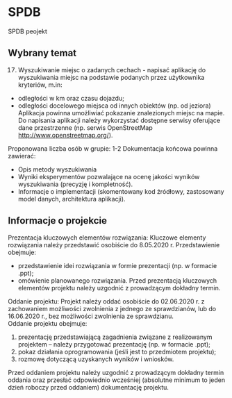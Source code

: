 # SPDB
SPDB peojekt

## Wybrany temat

17. Wyszukiwanie miejsc o zadanych cechach - napisać aplikację do wyszukiwania miejsc na podstawie podanych przez użytkownika kryteriów, m.in: 
- odległości w km oraz czasu dojazdu; 
- odległości docelowego miejsca od innych obiektów (np.  od jeziora) Aplikacja powinna umożliwiać pokazanie znalezionych miejsc na mapie. Do napisania aplikacji należy wykorzystać dostępne serwisy oferujące dane przestrzenne (np. serwis OpenStreetMap http://www.openstreetmap.org/). 
 
Proponowana liczba osób w grupie: 1-2 Dokumentacja końcowa powinna zawierać: 
- Opis metody wyszukiwania 
- Wyniki eksperymentów pozwalające na ocenę jakości wyników wyszukiwania (precyzję i kompletność). 
- Informacje o implementacji (skomentowany kod źródłowy, zastosowany model danych, architektura aplikacji). 
 

## Informacje o projekcie

Prezentacja kluczowych elementów rozwiązania: Kluczowe elementy rozwiązania należy przedstawić osobiście do 8.05.2020 r. Przedstawienie obejmuje:  
- przedstawienie idei rozwiązania w formie prezentacji (np. w formacie .ppt); 
- omówienie planowanego rozwiązania. Przed prezentacją kluczowych elementów projektu należy uzgodnić z prowadzącym dokładny termin.  
 
Oddanie projektu: Projekt należy oddać osobiście do 02.06.2020 r. z zachowaniem możliwości zwolnienia z jednego ze sprawdzianów, lub do 16.06.2020 r., bez możliwości zwolnienia ze sprawdzianu.  
Oddanie projektu obejmuje: 
1. prezentację przedstawiającą zagadnienia związane z realizowanym projektem – należy przygotować prezentację (np. w formacie .ppt); 
2. pokaz działania oprogramowania (jeśli jest to przedmiotem projektu); 
3. rozmowę dotyczącą uzyskanych wyników i wniosków.  
 
Przed oddaniem projektu należy uzgodnić z prowadzącym dokładny termin oddania oraz przesłać odpowiednio wcześniej (absolutne minimum to jeden dzień roboczy przed oddaniem) dokumentację projektu. 
